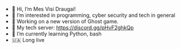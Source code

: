 - 👋 Hi, I’m Mes Visi Draugai!
- 👀 I’m interested in programming, cyber security and tech in general
- 💼 Working on a new version of Ghost game.
- 💬 My tech server: https://discord.gg/pHvF2ghkQp
- 🌱 I’m currently learning Python, bash
- 🇺🇦 Long live 
